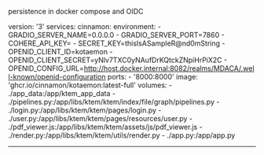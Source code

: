 

persistence in docker compose and OIDC

version: '3'
services:
  cinnamon:
    environment:
      - GRADIO_SERVER_NAME=0.0.0.0
      - GRADIO_SERVER_PORT=7860
      - COHERE_API_KEY=
      - SECRET_KEY=thisIsASampleR@nd0mString
      - OPENID_CLIENT_ID=kotaemon
      - OPENID_CLIENT_SECRET=yNlv7TXC0yNAufDrKQtckZNpiHrPiX2C
      - OPENID_CONFIG_URL=http://host.docker.internal:8082/realms/MDACA/.well-known/openid-configuration
    ports:
      - '8000:8000'
    image: 'ghcr.io/cinnamon/kotaemon:latest-full'
    volumes:
      - ./app_data:/app/ktem_app_data
      - ./pipelines.py:/app/libs/ktem/ktem/index/file/graph/pipelines.py
      - ./login.py:/app/libs/ktem/ktem/pages/login.py
      - ./user.py:/app/libs/ktem/ktem/pages/resources/user.py
      - ./pdf_viewer.js:/app/libs/ktem/ktem/assets/js/pdf_viewer.js
      - ./render.py:/app/libs/ktem/ktem/utils/render.py
      - ./app.py:/app/app.py

---------------------------------------------------------------------------


